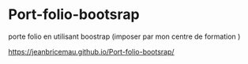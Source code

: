 # Port-folio-bootsrap


porte folio en utilisant boostrap (imposer  par mon centre de formation
)

https://jeanbricemau.github.io/Port-folio-bootsrap/
